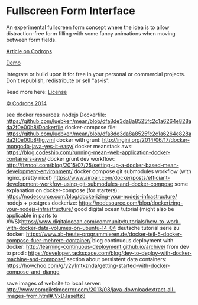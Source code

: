 Fullscreen Form Interface
=========

An experimental fullscreen form concept where the idea is to allow distraction-free form filling with some fancy animations when moving between form fields.

[Article on Codrops](http://tympanus.net/codrops/?p=19520)

[Demo](http://tympanus.net/Development/FullscreenForm/)

Integrate or build upon it for free in your personal or commercial projects. Don't republish, redistribute or sell "as-is".

Read more here: [License](http://tympanus.net/codrops/licensing/)

[© Codrops 2014](http://www.codrops.com)


see docker resources:
nodejs Dockerfile: https://github.com/luebken/mean/blob/dfa8de3da8a8525fc2c1a6264e828ada2f0e00b8/Dockerfile
docker-compose file: https://github.com/luebken/mean/blob/dfa8de3da8a8525fc2c1a6264e828ada2f0e00b8/fig.yml
docker with grunt: http://ingini.org/2014/06/17/docker-mongodb-java-yes-it-easy/
docker meanstack aws: https://blog.codeship.com/running-mean-web-application-docker-containers-aws/
docker grunt dev workflow: http://fiznool.com/blog/2015/07/25/setting-up-a-docker-based-mean-development-environment/
docker compose git submodules workflow (with nginx, pretty nice!) https://www.airpair.com/docker/posts/efficiant-development-workfow-using-git-submodules-and-docker-compose
some explanation on docker-compose (for starters):
https://nodesource.com/blog/dockerizing-your-nodejs-infrastructure/
nodejs + postgres dockerize: https://nodesource.com/blog/dockerizing-your-nodejs-infrastructure/
good digital ocean tutorial (might also be applicable in parts to AWS):https://www.digitalocean.com/community/tutorials/how-to-work-with-docker-data-volumes-on-ubuntu-14-04
deutsche tutorial serie zu docker: https://www.ab-heute-programmieren.de/docker-teil-5-docker-compose-fuer-mehrere-container/
blog continuous deployment with docker: http://learning-continuous-deployment.github.io/archive/
from dev to prod : https://developer.rackspace.com/blog/dev-to-deploy-with-docker-machine-and-compose/
section about persistent data containers:
https://howchoo.com/g/y2y1mtkznda/getting-started-with-docker-compose-and-django

save images of website to local server:
http://www.compiletimeerror.com/2013/08/java-downloadextract-all-images-from.html#.VxDJaselfz8
